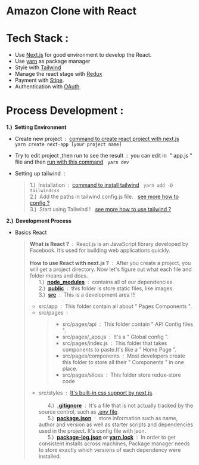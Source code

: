 
# Amazon Clone  with  React


# Tech Stack :
- Use [Next.js](https://nextjs.org/)
 for good environment to develop the React.
- Use [yarn](https://yarnpkg.com/) as package manager
- Style with [Tailwind](https://tailwindcss.com/)
- Manage the react stage with [Redux](https://redux.js.org/) 
- Payment with [Stipe](https://stripe.com/th?utm_campaign=TH_EN_Search_Brand_Stripe_EXA-19299490305&utm_medium=cpc&utm_source=google&ad_content=642259720785&utm_term=stripe&utm_matchtype=e&utm_adposition=&utm_device=c&gclid=CjwKCAjwrpOiBhBVEiwA_473dNm946BkVTaoyvevJWoPcIbhuEWviRKjK4cu3KJ5OKZyMyr-AK2YgBoCYb0QAvD_BwE).
- Authentication with [OAuth](https://oauth.net/2/).


# Process Development : 
**1.) &nbsp;Setting  Environment**

-   Create new project &nbsp;:&nbsp; [command to create react project with next.js](https://nextjs.org/docs/getting-started) &nbsp; ``` yarn create next-app [your project name] ```
-   Try to edit project ,then run to see the result 
    &nbsp;:&nbsp; you can edit in &nbsp;" app.js "&nbsp; file and then [run with this command](https://nextjs.org/docs/getting-started) &nbsp; ``` yarn dev ```
-   Setting up tailwind &nbsp;: 

    >   1.) &nbsp;Installation &nbsp;:&nbsp; [command to install tailwind](https://tailwindcss.com/docs/installation) &nbsp; ``` yarn add -D tailwindcss ```<br/>
    >   2.) &nbsp;Add the paths in tailwind.config.js file. &nbsp; [see more how to config ?](https://tailwindcss.com/docs/installation)<br/> 
    >   3.) &nbsp;Start using Tailwind ! &nbsp; [see more how to use tailwind ?](https://tailwindcss.com/docs/installation)<br/> 

  **2.) &nbsp;Development  Process** 
-   Basics React 
    >   **What is React ?** &nbsp;:&nbsp; React.js is an JavaScript library developed by Facebook. It’s used for building web applications quickly. <br/><br/>
    >   **How to use React with next.js ?** &nbsp;:&nbsp; After you create a project, you will get a project directory. Now let's figure out what each file and folder  means and does.      
    >   &nbsp;&nbsp;&nbsp;&nbsp;&nbsp; 1.)&nbsp; **[node_modules](https://www.freecodecamp.org/news/get-started-with-react-for-beginners/)** &nbsp;:&nbsp; contains all of our dependencies.<br/>
    >   &nbsp;&nbsp;&nbsp;&nbsp;&nbsp; 2.)&nbsp; **[public](https://nextjs.org/docs/basic-features/static-file-serving)** &nbsp;:&nbsp; this folder is store static files, like images.<br/>
    >   &nbsp;&nbsp;&nbsp;&nbsp;&nbsp; 3.)&nbsp; **[src](https://nextjs.org/docs/advanced-features/src-directory)** &nbsp;:&nbsp; This is a development area !!! <br/>
    >   - src/app &nbsp;:&nbsp; This folder contain all about " Pages Components ".
    >   - src/pages &nbsp;:&nbsp; 
    >     > * src/pages/api &nbsp;:&nbsp; This folder contain " API Config files ".<br/> 
    >     > * src/pages/_app.js &nbsp;:&nbsp; It's a " Global config ".<br/>
    >     > * src/pages/index.js &nbsp;:&nbsp; This folder that takes components to paste.It's like a " Home Page ".<br/>
    >     > * src/pages/components &nbsp;:&nbsp; Most developers create this folder to store all their " Components " in one place.<br/>
    >     > * src/pages/slices &nbsp;:&nbsp; This folder store redux-store code
    >   - src/styles &nbsp;:&nbsp; [It's built-in css support by next.js](https://nextjs.org/docs/basic-features/built-in-css-support).<br/>   
    >   &nbsp;&nbsp;&nbsp;&nbsp;&nbsp; 4.)&nbsp; **[.gitignore](https://www.freecodecamp.org/news/get-started-with-react-for-beginners/)** &nbsp;:&nbsp;  It's a file that is not actually tracked by the source control, such as [.env file](https://blog.bitsrc.io/a-gentle-introduction-to-env-files-9ad424cc5ff4). <br/>
    >   &nbsp;&nbsp;&nbsp;&nbsp;&nbsp; 5.)&nbsp; **[package.json](https://dev.to/codergirl1991/what-is-create-react-app-part-2-packagejsonreadme-nodemodules-1bh9)** &nbsp;:&nbsp; store information such as name, author and version  as well as starter scripts and dependencies  used in the project. It's config file with json.<br/>
    >   &nbsp;&nbsp;&nbsp;&nbsp;&nbsp; 5.)&nbsp; **[package-log.json](https://docs.npmjs.com/cli/v9/configuring-npm/package-lock-json) or [yarn.lock](https://classic.yarnpkg.com/lang/en/docs/yarn-lock/)** &nbsp;:&nbsp; In order to get consistent installs across machines, Package manager needs to store exactly which versions of each dependency were installed. <br/>
   
    









